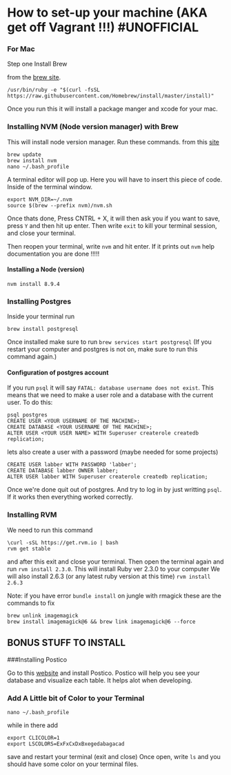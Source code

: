 # How to set-up your machine (AKA get off Vagrant !!!)  #UNOFFICIAL


### For Mac

Step one Install Brew


from the [brew site](https://brew.sh/).
```
/usr/bin/ruby -e "$(curl -fsSL https://raw.githubusercontent.com/Homebrew/install/master/install)"
```
Once you run this it will install a package manger and xcode for your mac.

### Installing NVM (Node version manager) with Brew

This will install node version manager.
Run these commands. from this [site](http://dev.topheman.com/install-nvm-with-homebrew-to-use-multiple-versions-of-node-and-iojs-easily/)

```
brew update
brew install nvm
nano ~/.bash_profile
```
A terminal editor will pop up. Here you will have to insert this piece of code. Inside of the terminal window.

```
export NVM_DIR=~/.nvm
source $(brew --prefix nvm)/nvm.sh
```
Once thats done, Press CNTRL + X, it will then ask you if you want to save, press `Y` and then hit up enter. Then write `exit` to kill your terminal session, and close your terminal.

Then reopen your terminal, write `nvm` and hit enter.  If it prints out `nvm` help documentation you are done !!!!!

#### Installing a Node (version)

```
nvm install 8.9.4
```

### Installing Postgres

Inside your terminal run

```
brew install postgresql
```
Once installed make sure to run `brew services start postgresql` (If you restart your computer and postgres is not on, make sure to run this command again.)

#### Configuration of postgres account

If you run `psql` it will say `FATAL: database username does not exist`. This means that we need to make a user role and a database with the current user.
To do this:

```
psql postgres
CREATE USER <YOUR USERNAME OF THE MACHINE>;
CREATE DATABASE <YOUR USERNAME OF THE MACHINE>;
ALTER USER <YOUR USER NAME> WITH Superuser createrole createdb replication;
```
lets also create a user with a password (maybe needed for some projects)
```
CREATE USER labber WITH PASSWORD 'labber';
CREATE DATABASE labber OWNER labber;
ALTER USER labber WITH Superuser createrole createdb replication;
```
Once we're done quit out of postgres. And try to log in by just writting `psql`. If it works then everything worked correctly.

### Installing RVM

We need to run this command

```
\curl -sSL https://get.rvm.io | bash
rvm get stable
```

and after this exit and close your terminal.
Then open the terminal again and run `rvm install 2.3.0`. This will install Ruby ver 2.3.0 to your computer
We will also install 2.6.3 (or any latest ruby version at this time)
`rvm install 2.6.3`

Note: if you have error `bundle install` on jungle with rmagick
these are the commands to fix
```
brew unlink imagemagick
brew install imagemagick@6 && brew link imagemagick@6 --force
```

## BONUS STUFF TO INSTALL

###Installing Postico

Go to this [website](https://eggerapps.at/postico/) and install Postico.
Postico will help you see your database and visualize each table. It helps alot when developing.

### Add A Little bit of Color to your Terminal

```
nano ~/.bash_profile
```

while in there add

```
export CLICOLOR=1
export LSCOLORS=ExFxCxDxBxegedabagacad
```

save and restart your terminal (exit and close)
Once open, write `ls` and you should have some color on your terminal files.